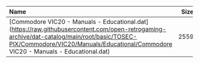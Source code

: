 |Name|Size|
|:---|---:|
|[Commodore VIC20 - Manuals - Educational.dat](https://raw.githubusercontent.com/open-retrogaming-archive/dat-catalog/main/root/basic/TOSEC-PIX/Commodore/VIC20/Manuals/Educational/Commodore VIC20 - Manuals - Educational.dat)|2559|

